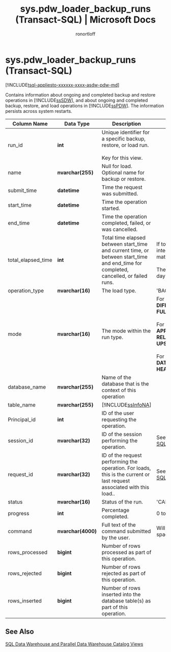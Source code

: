﻿---
title: "sys.pdw_loader_backup_runs (Transact-SQL) | Microsoft Docs"
ms.custom: ""
ms.date: "03/06/2017"
ms.prod: ""
ms.prod_service: "sql-data-warehouse, pdw"
ms.service: sql-data-warehouse
ms.component: system-objects
ms.reviewer: ""
ms.suite: "sql"
ms.tgt_pltfrm: ""
ms.topic: "language-reference"
dev_langs: 
  - "TSQL"
ms.assetid: 2b72034c-6a11-46b9-a76c-7a88b2bea360
author: ronortloff
ms.author: rortloff
manager: craigg
monikerRange: ">= aps-pdw-2016 || = azure-sqldw-latest || = sqlallproducts-allversions"
---
# sys.pdw_loader_backup_runs (Transact-SQL)
[!INCLUDE[tsql-appliesto-xxxxxx-xxxx-asdw-pdw-md](../../includes/tsql-appliesto-xxxxxx-xxxx-asdw-pdw-md.md)]

  Contains information about ongoing and completed backup and restore operations in [!INCLUDE[ssSDW](../../includes/sssdw-md.md)], and about ongoing and completed backup, restore, and load operations in [!INCLUDE[ssPDW](../../includes/sspdw-md.md)]. The information persists across system restarts.  
  
|Column Name|Data Type|Description|Range|  
|-----------------|---------------|-----------------|-----------|  
|run_id|**int**|Unique identifier for a specific backup, restore, or load run.<br /><br /> Key for this view.||  
|name|**nvarchar(255)**|Null for load. Optional name for backup or restore.||  
|submit_time|**datetime**|Time the request was submitted.||  
|start_time|**datetime**|Time the operation started.||  
|end_time|**datetime**|Time the operation completed, failed, or was cancelled.||  
|total_elapsed_time|**int**|Total time elapsed between start_time and current time, or between start_time and end_time for completed, cancelled, or failed runs.|If total_elapsed_time exceeds the maximum value for an integer (24.8 days in milliseconds), it will cause materialization failure due to overflow.<br /><br /> The maximum value in milliseconds is equivalent to 24.8 days.|  
|operation_type|**nvarchar(16)**|The load type.|'BACKUP', 'LOAD', 'RESTORE'|  
|mode|**nvarchar(16)**|The mode within the run type.|For operation_type = **BACKUP**<br />**DIFFERENTIAL**<br />**FULL**<br /><br /> For operation_type = **LOAD**<br />**APPEND**<br />**RELOAD**<br />**UPSERT**<br /><br /> For operation_type = **RESTORE**<br />**DATABASE**<br />**HEADER_ONLY**|  
|database_name|**nvarchar(255)**|Name of the database that is the context of this operation||  
|table_name|**nvarchar(255)**|[!INCLUDE[ssInfoNA](../../includes/ssinfona-md.md)]||  
|Principal_id|**int**|ID of the user requesting the operation.||  
|session_id|**nvarchar(32)**|ID of the session performing the operation.|See session_id in [sys.dm_pdw_exec_sessions &#40;Transact-SQL&#41;](../../relational-databases/system-dynamic-management-views/sys-dm-pdw-exec-sessions-transact-sql.md).|  
|request_id|**nvarchar(32)**|ID of the request performing the operation. For loads, this is the current or last request associated with this load..|See request_id in [sys.dm_pdw_exec_requests &#40;Transact-SQL&#41;](../../relational-databases/system-dynamic-management-views/sys-dm-pdw-exec-requests-transact-sql.md).|  
|status|**nvarchar(16)**|Status of the run.|'CANCELLED','COMPLETED','FAILED','QUEUED','RUNNING'|  
|progress|**int**|Percentage completed.|0 to 100|  
|command|**nvarchar(4000)**|Full text of the command submitted by the user.|Will be truncated if longer than 4000 characters (counting spaces).|  
|rows_processed|**bigint**|Number of rows processed as part of this operation.||  
|rows_rejected|**bigint**|Number of rows rejected as part of this operation.||  
|rows_inserted|**bigint**|Number of rows inserted into the database table(s) as part of this operation.||  
  
## See Also  
 [SQL Data Warehouse and Parallel Data Warehouse Catalog Views](../../relational-databases/system-catalog-views/sql-data-warehouse-and-parallel-data-warehouse-catalog-views.md)  
  
  
